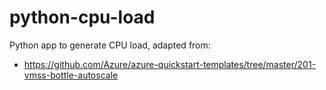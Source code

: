 # python-cpu-load
Python app to generate CPU load,  adapted from:
*  https://github.com/Azure/azure-quickstart-templates/tree/master/201-vmss-bottle-autoscale
